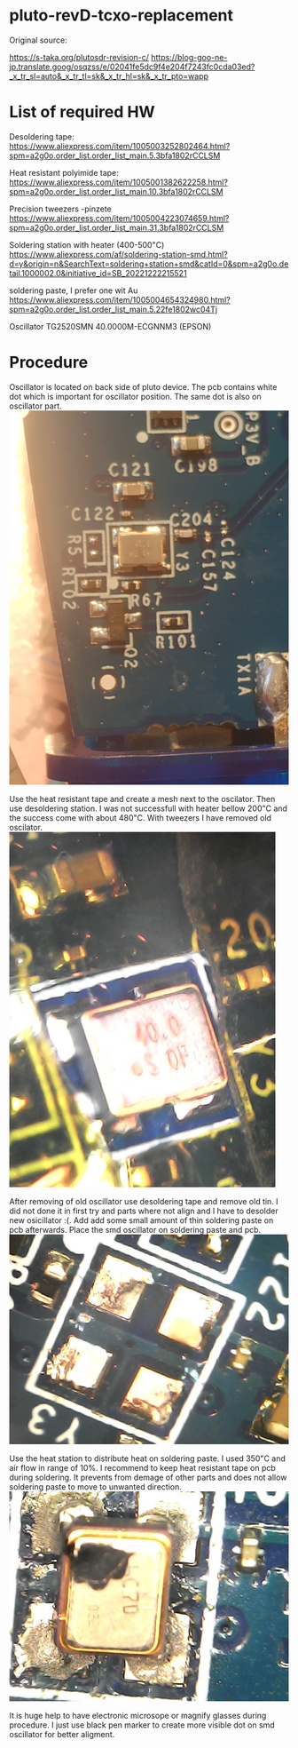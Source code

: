 # pluto-revD-tcxo-replacement

Original source:

https://s-taka.org/plutosdr-revision-c/
https://blog-goo-ne-jp.translate.goog/osqzss/e/02041fe5dc9f4e204f7243fc0cda03ed?_x_tr_sl=auto&_x_tr_tl=sk&_x_tr_hl=sk&_x_tr_pto=wapp

# List of required HW

Desoldering tape:
https://www.aliexpress.com/item/1005003252802464.html?spm=a2g0o.order_list.order_list_main.5.3bfa1802rCCLSM

Heat resistant polyimide tape:
https://www.aliexpress.com/item/1005001382622258.html?spm=a2g0o.order_list.order_list_main.10.3bfa1802rCCLSM

Precision tweezers -pinzete
https://www.aliexpress.com/item/1005004223074659.html?spm=a2g0o.order_list.order_list_main.31.3bfa1802rCCLSM

Soldering station with heater (400-500"C)
https://www.aliexpress.com/af/soldering-station-smd.html?d=y&origin=n&SearchText=soldering+station+smd&catId=0&spm=a2g0o.detail.1000002.0&initiative_id=SB_20221222215521

soldering paste, I prefer one wit Au
https://www.aliexpress.com/item/1005004654324980.html?spm=a2g0o.order_list.order_list_main.5.22fe1802wc04Tj

Oscillator  TG2520SMN 40.0000M-ECGNNM3 (EPSON)


# Procedure

Oscillator is located on back side of pluto device. The pcb contains white dot which is important for oscillator position. The same dot is also on oscillator part.
![BEFORE](1671775967325.jpg)

Use the heat resistant tape and create a mesh next to the oscilator.  Then use desoldering station. I was not successfull with heater bellow 200"C and the success come with about 480"C. With tweezers I have removed old oscilator.
![mask](pred.jpg)

After removing of old oscillator use desoldering tape and remove old tin. I did not done it in first try and parts where not align and I have to desolder new osicillator :(. Add add some small amount of thin soldering paste on pcb afterwards. Place the smd oscillator on soldering paste and pcb. 
![removed](odobrane.jpg)

Use the heat station to distribute heat on soldering paste. I used 350"C and air flow in range of 10%. I recommend to keep heat resistant tape on pcb during soldering. It prevents from demage of other parts and does not allow soldering paste to move to unwanted direction.
![soldered](po-vymene.jpg)

It is huge help to have electronic microsope or magnify glasses during procedure. I just use black pen marker to create more visible dot on smd oscillator for better aligment.

